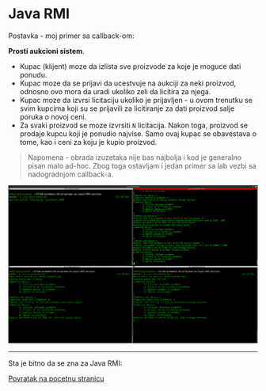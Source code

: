 # Java RMI

Postavka - moj primer sa callback-om:

**Prosti aukcioni sistem**.

- Kupac (klijent) moze da izlista sve proizvode za koje je moguce dati ponudu.
- Kupac moze da se prijavi da ucestvuje na aukciji za neki proizvod, odnosno ovo mora da uradi ukoliko zeli da licitira za njega.
- Kupac moze da izvrsi licitaciju ukoliko je prijavljen - u ovom trenutku se svim kupcima koji su se prijavili za licitiranje za dati proizvod salje poruka o novoj ceni.
- Za svaki proizvod se moze izvrsiti `N` licitacija. Nakon toga, proizvod se prodaje kupcu koji je ponudio najvise. Samo ovaj kupac se obavestava o tome, kao i ceni za koju je kupio proizvod.

> Napomena - obrada izuzetaka nije bas najbolja i kod je generalno pisan malo ad-hoc. Zbog toga ostavljam i jedan primer sa lab vezbi sa nadogradnjom callback-a.

![slika](./auction/assets/callback.png)

---

Sta je bitno da se zna za Java RMI:

[Povratak na pocetnu stranicu](../README.md)